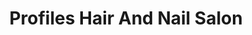 ---
title: "Profiles Hair And Nail Salon"
url: /spruce-pine/profiles-hair-and-nail-salon/
shop: beauty
---